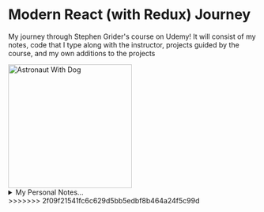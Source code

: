 # Modern React (with Redux) Journey

My journey through Stephen Grider's course on Udemy! It will consist of my notes, code that I type along with the instructor, projects guided by the course, and my own additions to the projects

<img src="https://res.cloudinary.com/dg3gyk0gu/image/upload/v1604437767/eggo/React_Planet.png" alt="Astronaut With Dog" height="250" />

<details>

  <summary>My Personal Notes...</summary>

##### `Originally Started: 11/21/21`

## Section 1 - Let's Dive In!

##### `Originally Started: 11/21/21`

Creating a React Project

- We use a tool called Create React App
- Can be installed easily via npm:

`npm create-react-app <app-name>`

- Since we want to utilize the features of newer JavaScript, yet the browser support for those features are poor, we make use of **Babel**
- **Babel** is a command line tool can convert any version of JavaScript to other versions (those that can be safely executed on any browser)
- create-react-app makes use of **Babel** -- and many other dependencies

### Exploring a Create-React-App Project

When we use create-react-app, the project it generates looks like the following:

Project Directory:

- src: Folder where we put all the source code we write
- public: Folder that stores static files, like images
- node_modules: Folder that contains all of our project dependencies
- package.json: Records our project dependencies and configures our project
- package-lock.json: Records the _exact_ version of packages that we install
- README.md: Instructiosn on how to use this project

### Starting and Stopping a React App

- We can start a create-react-app with: `npm start` in the project directory
  - This serves the page at `localhost:3000` typically
- We can stop a create-react-app by hitting `Ctrl + C` in the terminal where we started the app

### JavaScript Module Systems

3 easy steps to get some React content to render on our screen:

- Import the React and ReactDOM libraries
- Create a React Component
- Take the React Component and show it on the screen

Importing the Libraries

```js
import React from 'react';
import ReactDOM from 'react-dom';
```

This grabs code from the "react" folder inside the "node_modules" directory. The same with "react-dom".

This _import_ syntax is used here -- which is an ES2015 import statement. In NodeJS, we may be more used to the _require_ syntax -- which is a CommonJS import statement. They are different module systems which governs how to share code between different files.

### Displaying Content with Functional Components

What even is a React Component?

- It is a _function_ or _class_ that produces HTML to show the user (using JSX) _and_ handles feedback from the user (using Event Handlers)

Creating a Functional Component

```js
// Function with function keyword
const App = function () {
  return <div>Hi!</div>;
};

// ES2015 arrow function:
const App = () => {
  return <div>Hi!</div>;
};
```

Rendering the Component

```js
// Render the App component where the HTML element with ID "root" is in the public/index.html file
ReactDOM.render(<App />, document.querySelector('#root'));
```

## Section 2 - Building Content with JSX

##### `Originally Started: 11/21/21`

### What is JSX?

- Looks like HTML -- but it isn't!
- Very similar in form and functions to HTML with a couple differences
- Babel also is responsible for for processing our "JSX" that we write
- Our browsers do not understand natively what JSX is. Babel converts it to normal looking JavaScript code
- We can visit babeljs.io to write code and see the ES5 equivalent
- Basically, a JSX render statement gets converted fromt and to the following:

```js
// JSX we write:
const App = () => {
  return <div>Hi!</div>;
};

// ES5 conversion:
const App = () => {
  return React.createElement('div', null, 'Hi!');
};
```

- Any time we see JSX, we are writing it for _simplicity_ sake. If we had complicated components, with nested divs, the JavaScript equivalent would be tremendously unreadable and code-heavy!
- We are not required to use JSX in React, but it is highly recommended.

### Converting HTML to JSX,

JSX vs HTML

- Adding custom styling to an element uses different syntax
- Adding a class to an element uses different syntax
- JSX can reference JS variables

### Inline Styling with JSX

HTML: `<div style="background-color: red;"></div>`
JSX: `<div style={{ backgroundColor: "red" }}></div>

- The outer curly-brace indicates we want to reference a JavaScript variable in our JSX. The inner curly-brace indicates a JavaScript object, where the keys are the properties we want to style and the values are the value we want for that style
- We remove the double quotes around the style (but they'll be necessary for the value we specify, typically)
- For style properties, we remove any dashes and capitalize the next letter over (camelCase).

### Converting Styling to JSX Format, Class vs ClassName

- It's a bit of a community convention to use double quotes when we want to indicate a string. Any non-JSX property, by convention in the JavaScript community we make use of single quotes. But it's completely up to you if you rather use all double quotes, or even all single quotes! Example:

```js
<input id="name" type="text" />
<button style={{ backgroundColor: 'blue', color: 'white' }}>Submit</button>
```

(Stephen also claims it is a JSX _requirement_ to use double quotes -- but this does not seem to be true now)

### Class vs ClassName

Another difference between JSX and HTML is the use of `className` in place of HTML's `class`:

```js
// In HTML
<label class="label">

// In JSX
<label class="label">
```

Why do we have to do this? Well, `class` is a JavaScript keyword! So we just want to avoid potential collisions with the `class` keyword. We don't want to confuse JavaScript into thinking we want to definie a JS class. Nowadays, though, this is not an issue: JS and the tools around it are intelligent enough to deciper when we want a `class` declaration and using the `class` attribute inside some JSX.

### Referencing JavaScript Variables in JSX

- Can easily reference JavaScript variables and function calls inside JSX: We just wrap them in curly-braces:

```js
const btnText = 'Cilck me!';

const App = () => {
  return <button>{btnText}</button>;
};

- Strings, numbers, arrays, booleans are all supported in JSX.

```

### Values JSX Can't Show

- In JSX, we are not allowed to take a JavaScript object and reference it inside of JSX -- specifically where it is expecting text. You can reference a specific object property, though -- like myObject.name -- just not myObject directly. Can use objects as attributes though (necessary for styles attribute!)

- Results in error message similar to: "Objects are not valid as a React child"

### Finding Forbidden Property Names

- For labels, the `for` attribute is invalid: Use `htmlFor` instead. This avoids browsers or tools interpreting it as a traditional JavaScript for-loop. Not really necessary in modern development, but good to follow.

- There are a couple other differences betwen JS and JSX, but many of them will not crash your application, so they will be harder to detect. You should reference your dev console frequently to be alerted to most of these

## Section 3 - Communicating with Props

### Three Tenets of Components

1. Component **Nesting**

- A component can be shown _inside_ of another

2. Component **Reusability**

- We want to make components that can be easily reused through our application

3. Component Configuration: We should be able to configure a component when it is created

### Application Overview

In this section, we will create an app that displays a list of comments, with a username, avatar, comment time, and the text itself.

### Getting Some Free Styling

As the course is not teaching CSS, we try to spend less time on it by using the **Semantic UI** CSS framework. This library is simply a CSS file that will give us access to some styling. We can reference it here: `https://semantic-ui.com/`

Easiest way to install:

- Visit cdnjs.com and search semantic-ui
- Find latest link tag: `<link rel="stylesheet" href="https://cdnjs.cloudflare.com/ajax/libs/semantic-ui/2.4.1/semantic.min.css" integrity="sha512-8bHTC73gkZ7rZ7vpqUQThUDhqcNFyYi2xgDgPDHc+GXVGHXq+xPjynxIopALmOPqzo9JZj0k6OqqewdGO3EsrQ==" crossorigin="anonymous" referrerpolicy="no-referrer" />`
- Add this link tag into the head tag of public/index.html file
- Can tell it was installed correctly if the font of the page changes, or going to browser's dev tools -> Network -> CSS, refresh page, and see that semantic.min.css was loaded up properly

### Specifying Images in JSX

**Very useful websites**: `https://github.com/marak/Faker.js/`

- Open source library that can help us generate a lot of different types of fake data very quickly
- Install with: `npm install --save faker` and import with `import faker from 'faker';`
- Fairly large, so probably don't want to keep it inside an actual production project
- Example usage:

```js
<img src={faker.image.avatar()} />
```

This will create an image that is random each time.

### Extracting JSX to New Components

Steps for creating a reusable, configurable component:

1. Identify the JSX that appears to be duplicated.
2. What is the purpose of that block of JSX? Think of a descriptive name for what it does.
3. Create a new file to house this new component -- it should have the same name as the Component.
4. Create a new Component in the new file, paste the JSX into it.
5. Make the new component configurable by using React's "props" system.

### Component Nesting

Simple steps for using a Component within another:

1. Export the component in the file you declare it in, so it can be available to other files:

```js
const CommentDetail = () => {
  // return JSX, etc
};

export default CommentDetail;
```

2. In the file we wish to render that component, make sure to import it, using its relative path: `import CommentDetail from "./CommentDetail";`

- Note we don't need to put the JS/JSX extention.

3. Render the component:

```js
<App>
  <CommentDetail />
</App>
```

- Note we do not use curly-braces, even though we are referring to JavaScript variables inside of JSX. Components are the one exception to that rule: We treat the component like it is a JSX tag itself.

### React's Props System

In a typical _component hierarchy_, we have the App component up top. It will have **children** components that it renders, making it their **parent**. Those children can then have their own children, and we get a tree-like hierarchy of child/parent component relationships. To handle the communication of data between components, we use React's **prop system**

Props

- System for passing data from a _parent_ component to a _child_ component
- Goal is to customize or configure a child component (how the component looks or how the user interacts with it)

In our "comments" project, we could have the App component pass props that allow each CommentDetail component to have a different username, for example.

### Passing and Receiving Props

- A child cannot directly pass props up to a parent

Example of passing a prop:

```js
// Giving CommentDetails an "author" prop
<CommentDetail author='Matthew' />
```

- Value of prop isn't just limited to a hard-coded value, or string.
- That value of the prop is only provided to _that_ instance of CommentDetail -- not all others

Back in the CommentDetail component itself, we need to get access to this prop somehow. This is done as follows:

```js
const CommentDetail = (props) => {};
```

- By convention we name the argument of the component function "props"
- We can now access the "author" prop we gave the component:

```js
<div>{props.author}</div>
```

### Passing Multiple Props

We can pass as many properties as we'd like (although we should limit it within reason, for good component design)

```js
// In App
<CommentDetail author="Matthew" date="Today at 4:45PM" />

// In CommentDetail
<div>Author: {props.author} - Date: {props.date}</div>
```

### Showing Custom Children

Wrap content into another Component by using the `props.children` property inside the component you want another component rendered into. This renders whatever is between that custom component's tags. There are two steps required:

1. Put the component (to be the child) between the opening and closing tag of the parent component
2. In the parent component, access the child with the automatic prop React provides us with, `props.children`

```js
// In App.js
<ApprovalCard>
  <CommentDetail author='Matthew' />
</ApprovalCard>;

// In ApprovalCard
const ApprovalCard = (props) => {
  return (
    <div>
      <p>Do you approve this comment?</p>
      {props.children}
    </div>
  );
};
```

## Section 4 - Structuring Apps with Class-Based Components

##### `Originally Started: 11/22/21`

### Class-Based Components

The other type of Component is a **class-based** component. It is helpful to understand React's history, for the origin's of class and functioanal components.

How React _Used_ to Be

- _Functional_ Components:
  - Can produce JSX to show content to the user
- _Class_ Components:
  - Can produce JSX to show content to the user
  - Can use the Lifecycle Method system to run code at specific points in time
  - Can use the "state" system to update content on the screen

How React Is _Now_

- **Functional** Components:
  - Can produce JSX to show content to the user
  - Can use **Hooks** to run code at specific points in time
  - Can use **Hooks** to access state system and update content on the screen
- Class Components remain the same

In modern React, functional components are more or less the same as Class-based components with this **Hooks** system. So why should we bother learning both?

- Companies with _established projects_ are using Class-based components
- Companies with _newer projects_ may be using Class-based _or_ Function-based components
- Personally, I will be writing nearly all my compnents as functional ones, with the occasional class component to help me remember its syntax

As far as this course is concerned, it will also be easier to learn Class-based components, then Hooks, then Redux than it will be to simply learn Hooks then Redux. So we learn Class-based components first

### Application Overview

In this section, we will build a rather pointless, simple app. It will take the user's geolocation and current season and display a corresponding message and image. For example, in summer it will show a sun icon and render something like "Hit the beach!" and in winter it will render a snowflake and say "Burr, it's chilly!"

App Challenges

- Need to get the user's physical location
- Need to determine the current month
- Need to chagne text and styling based on location and month

### Scaffolding the App

How can we build this app? At _first_ glance we _might_ get away with just two components:

1. App: Has to determine location and month. Passes some props down to its child...
2. SeasonDisplay: Shows different text/icon based on props

### Getting a Users Physical Location

We can get a user's location with functions that are built into most modern browsers! We use the Gelocation API:

```js
window.navigator.gelocation.getCurrentPosition(
  (position) => console.log(position),
  (err) => console.log(err)
);
```

This is an async function, which takes time to process. So we need to use callbacks -- the first being a _success_ callback and the second being a _failure_. It returns a "Position" object, which then has a "coords" object with "latitude" and "logitude" (among others) as properties.

If we get an error message and our location cannot be found, we can force our location to a preset location in the dev tools. In the console menu, we go to "Sensors", and "Geolocation" and then select a preset location.

### Resetting Gelocation Preferences

- What if the user declines our app from knowing the user's location? We need to develop our app in a way where it works when the user denies (or the API simply fails).
- We also need to be able to reset the browser to ask us for our location again, since it never asks again once you accept / decline the first time.
  - To do so, we click the "i" by the URL in our browser (in Chrome), and then change Location from "Allow" to "Ask"

### Handling Async Operatiosn with Functional Components

Timeline of our app:

- JS file loaded by browser -> App component gets created -> Call to gelocation service -> App returns JSX, gets rendered to page as HTML -> ... -> We get result of gelocation

Since the gelocation call takes several seconds to return a result, but we want to render something that depends on that result, we "need" to use a Class-based component. (Note, in modern React we also just use Hooks in a functional component.) We need a way to wait for the geolocation to return a result, so we will need a Class-based component in conjunction with React's state system. In old React, with a functional component we have no way of telling the component to re-render itself after it gets the data we need from the gelocation API call. So we will be stuck rendering its initial state, which is no data in our gelocation object.

### Refactoring from Functional to Class Components

Rules of **Class** Components:

1. Must be a Javascript Class (introduced in ES2015).
2. This class must extend (subclass) React.Component.
3. Must define a "render" method that returns some amount of JSX.

```class App extends React.Component {
  render() {
    return <div>Latitude: </div>
  }
}
```

We "borrow" a lot of built-in functionlity and methods when we extend React.Component, including this render method.

Turning our functional component into a class-based one is not enough on its own to solve our gelocation issue. We also need to take advantage of the React state system.

## Section 5 - State in React Components

##### `Originally Started: 11/22/21`

### The Rules of State

Rules of State:

1. Only usable with class components (Technically can be used with Functional components using **Hooks** -- but that's more challenging!)
2. You will confuse props with state :(
3. "State" is a JS object that contains data strictly relevant to a component.
4. Updating "state" on a component causes the component (and children) to (almost) instantly re-render. **Important** to realize that an instance variable of a component that changes will not automatically cause the component to re-render, even if that variable is used in the render method.
5. State must be initialized when a component is 1st created.
6. State can **only** be updated using the function "setState" -- never directly!

### Initializing State Through Constructors

- It is a React requirement that we define **render()** in our Class components, which returns JSX
- We can also define the special **constructor()** function (not required by React, by belongs to JS itself)
  - Very first function to be called when an instance of a class is created
  - Good location to initialize our **state**. (Not the only way, but recommended)
  - Accepts a **props** argument.
  - Must call `super(props)` which calls the parent's class constructor (from React.Component)
- The reason we call the constructor function (and therefor the required super()) is so we can initialize our state object

```js
// In a component definition
constructor(props) {
  super(props);
  this.state = { latitude: null };
}
```

It's a good idea to default our state to appropriate values. In our case we expect a number for latitude, so we default it to null.

### Updating State Properties

We can freely reference the state object and the properties inside of it from any function inside of our component.

Since the **render()** method is called fairly frequently, we never want to put requests to APIs in it, or anything computationally-heavy. So we should (for now) put our gelocation API call inside our constructor.

```js
window.navigator.geolocation.getCurrentPosition(
  // NEVER do this.state.latitude = value;
  position => this.setState({ latitude: position.coords.latitude });
  err => console.log(err);
);
```

The **ONLY** time we do direct assignment to `this.state` is in the constructor when first initializing it!

### App Lifecycle Walkthrough

Our new app timeline:
Instance of App component is created - > App component's constructor functon gets called -> State object is created and assigned to the this.state property
-> We call gelocation service -> React calls component's render method -> App returns JSX, gets rendered to page as HTML -> ... -> We get result of gelocation!
-> We update our state objet with a call to this.setState -> React calls our render method a second time -> Render method returns some (updated) JSX
-> React takes that JSX and updates content on the screen

For a brief moment, we render our app without "Latitude" having a value. This makes for an awkward user experience.

### Handling Errors Gracefully

Any time we want to update our component, we are going to update our state. So if we get an error in our gelocation API call, we want to set some state to force a re-render with an error message to the user. So we should add an error state!

```js
// In error message callback of geolocation.getCurrentPosition
(err) => {
  this.setState({ errorMessage: err.message });
};
```

**Important** to note how we are not required to update every property inside our state object at once. We can just update the properties we need. We also never add or remove properties.

We now have the ability to render our errorMessage to the screen. But we don't want to render that message when there's not even an error! So how can we only sometimes show this message? Next section covers that!

### Conditionally Rendering Content

We have 3 scenarios for what we might need to render to the screen:

1. Have latitude, no error message -> Show latitude
2. No latitude, have error message -> Show error
3. No latitude, no error message -> Show "loading"

You CAN use if statements in a class-based Component's render function: Do a series of if-statements where each one will "return" the appropriate content. Perhaps other instructors simply meant you can't do if-statements INSIDE the return statements? Or maybe not in Functional Components? **TO-DO: Research that!**

We use conditional rendering to handle this:

```js
render() {
  if (this.state.errorMessage && !this.state.latitude) return <div>Error: {this.state.errorMessage}</div>;
  if (!this.state.errorMessage && this.state.latitude) return <div>Latitude: {this.state.latitude}</div>;
  return <div>Loading</div>;
}
```

## Section 6 - Understanding Lifecycle Methods

##### `Originally Started: 11/22/21`

### Introducing Lifecycle Methods

The second way to initialize state relies on a concept known as _lifecycle methods_

Component Lifecycle (Over Time)

- **constructor**
- **render** -> At this point c ontent is visible on screen
- **componentDidMount** -> Sit and wait for updates...
- **componentDidUpdate** -> Sit and wait until this component is no longer shown...
- **componentWillUnmount**

If we define these lifecycle methods, we can put our own code inside them to handle logic depending on the lifecycle of our component.

- We use _componentDidMount_ to handle logic that we want to occur only once, when the component first initializes
- We use _componentDidUpdate_ to handle logic that will repeat any time the component updates (renders)
- We use _componentWIllUnmount_ to perform any cleanup we wish to happen after we wish to no longer show the component

```js
// Will only be logged once
componentDidMount() {
  console.log("My component was rendered to the screen.");
}

// Logged any time state changes
componentDidUpdate() {
  console.log("My component was just updated - it re-rendered!");
}
```

### Why Lifecycle Methods

Why would we even use these different lifecycle methods?

- **constructor**
  - Good place to do one-time setup
- **render**
  - Avoid doing anything besides returning JSX
- **componentDidMount**
  - Good place to do data-loading
- **componentDidUpdate**
  - Good place to do more data-loading when state/props change
- **componentWillUnmount**
  - Good place to do cleanup (especially for non-React stuff)

Sounds like constructor and componentDidMount do the same thing...

- Although we _could_ do data-loading in the constructor (or an API request) we should do it in componentDidMount.
- Good to centralize data-loading in componentDidMount since it leads to more clear, organized code

3 other lifecycle methods (almost never used):

1. **shouldComponentUpdate**
2. **getDrivedStateFromProps**
3. **getSnapshotBeforeUpdate**

### Refactoring Data Loading to Lifecycle Methods

In this lesson we just refactored the async geolocation call from the constructor into the componentDidMount method.

### Alternate State Initialization

Now we can come back and address the second way you can / might see state initialized:

```js
state = { latitude: null, errorMessage: '' };
```

No need for the `this` keyword. We can also drop the constructor, if all we were doing in it is initializing state. Babel converts this to JS code that uses the constructor and calls super behind-the-scenes.

### Passing States as Props

We can pass our App's _latitude_ state and pass it as a prop to our _SeasonDisplay_ component:

```js
// In App's render()
<SeasonDisplay latitude={this.state.latitude}>
```

- This is an extremely common React pattern to use, and forms the basis of React's state/prop system.
- When latitude is updated in App, it re-renders itself. This also causes the SeasonDisplay (child) component to be re-rendered as well, since its prop is changing.

### Determining Season

We need a way to retrieve what season it is. We can create a helper function to do this, placing it outside the SeasonDisplay component since it is best to extract as much logic out of functional components as possible.

```js
const getSeason = (lat, month) => {
  if (month > 2 && month < 9) return lat > 0 ? 'summer' : 'winter';
  return lat > 0 ? 'winter' : 'summer';
};

// In SeasonDisplay's functional component
const season = getSeason(props.latitutde, new Date().getMonth());
return <div>The season is: {season}</div>;
```

### Ternary Expressions in JSX

Instead of using a series of if-else statements in our SeasonDisplay component (but _outside_ the return statement for the JSX being rendered), we can make use of ternary operators:

```js
return (
  <div>
    {season === 'winter' ? "Burr, it's chilly!" : "Let's hit the beach!"}
  </div>
);
```

This way to do conditional rendering is a bit divisive in the React community. Some say it is best to not put that much logic directly into the JSX, and instead extract it out to a helper variable. But it's purely a matter of personal preference.

### Showing Icons (with Material UI)

To show an icon with Material UI (for our snowflake or sun) we can do:

```js
const icon = season === "winter" ? "snowflake" : "sun";
<i className={`icon ${icon}} />
```

### Extracting Options to Config Objects

To reduce the use of our rather identical two ternary operators (for determining the text and icon to use), we can utilize a useful pattern that we should make part of our routine. We will create a configuration object, placing it outside the component itself.

```js
const seasonConfig = {
  summer: {
    text: "Let's hit the beach!",
    iconName: 'sun',
  },
  winter: {
    text: "Burr, it's cold!",
    iconName: 'snowflake',
  },
};

const season = getSeason(props.latitude, new Date().getMonth());
// Can replace our two ternary operators with:
const { text, iconName } = seasonConfig[season];
```

### Adding Some Styling

Nothing important: This isn't a CSS course!

### Showing a Loading Spinner

As we refresh the page, there's nothing really going on while we wait for our location to be detected for the first time. We are just greeted with a plain white page with a small, st atic "Loading" text until we pick "Allow Location".

Using the Material UI library, we make use of a "Spinner" to render in our conditional SeasonDisplay render method. We replace our simple "Loading" text with this Spinner. The logic of the spinner is exlusive to Material UI, so I won't bother noting it. The point is the use of conditional rendering to determine when the spinner should be rendering, and then render it.

But our spinner's text it just "Loading...". What if we want it different, depending on our use-case?

### Specifying Default Props

...Well, we can pass a prop to the spinner!

```js
return <Spinner message='Please accept location request' />;
```

But what if we forgot to put the message prop in? We won't get any message rendering at all! We should have _some_ default text to fall-back to. We can do this with **default props**:

```js
const Spinner = (props) => {
  return someJSX;
};

Spinner.defaultProps = {
  message: 'Loading...',
};
```

**TODO: Check if you can do the following, but I think you can**:

```js
const Spinner = (props) => {
  this.defaultProps = { message: 'Loading' };
};
```

### Avoiding Conditionals in Render

Our render method uses a series of if-statements to determine what to render. But this could be problematic in some scenarios. What if we wanted to surround the rendered output - regardless of which one it is - in a div with some special styling (like a red border). We'd have to write this logic once for each return statement. It may be better to create helper render functions, to keep our render's return statement clean:

```js
renderContent() {
  if (...) return someJSX;
  if (...) return someOtherJSX;
  return <Spinner message="Please accept location request" />;
}

render() {
  return (
    <div className="border red">
      {renderContent()}
    </div>
  )
}
```

So we try to avoid having multiple return statements inside a render method. Conditionally logic should, therefor, be put in a helper method.

### Breather and Review

Benefits of **Class** Components...

- Easier code organization
- Can use state (another React system) - Easier to handle user input
- Understands lifecycle events -> Easier to do things when the app first starts

It's harder to understand our functional component than it is our class component. We have all these helper functions up top (some which may be mistaken as our React component). We _could_ put the functional component at the top of the file, _but_ convention is to have the configs / helpers up top and the functional component at the bottom.

## Section 7 - Handling User Input with Forms and Events

##### `Originally Started: 11/22/21`

### App Overview

Stuff to Still Figure Out

- How do we get feedback from the user?
- How do we fetch data from some outside API or server?
- How do we show lists of records?

While figuring this stuff out, we will be building another app in the next two sections. It will feature the ability to search for a term, use an API request to retrieve images that match that term, and then render that list of results as a simple column of images. In the next iteration of the app, we will tile the images across the screen, rather than just a vertical list with one image per row. The second iteration will be CSS-heavy, but also cover React-specific topics.

### Component Design

App Challenges

- Need to get a serach term from the user
- Need to use that search term to make a request to an outside API and fetch data
- Need to take the fetched images and show them on the screen in a list

Components We'll Use (to Start)

App

- Has instance of SearBar and ImageList

SearchBar

- Shows a text input
- Handles typing event

ImageList

- Take a list of images and render them

### Adding Some Project Structure

We'll create a _components_ folder, where we store all our component files. We we all put App into its own file and put that in the folder too. It is common convetion to have App as its own file, rather than combining it with index.js like we have been.

### Showing Forms to the User

We need state to handle user input, so we will make _SearchBar_ a Class-based component. It will return a form with a text input. We then style it with Semantic UI.

### Creating Event Handlers

```js
onInputChange(event) {
  console.log(event.target.value);
}

render() {
  return (
    <input type="text" onChange={this.onInputChange}>
  )
}
```

- Built in prop names for event handlers: "onClick" = User clicks on something. "onChange" = user changes text in an input. "onSubmit" = user submits a form.
  - We use these names as prop names. Some types of HTML elements do not support certain handlers (a div cannot be submitted or changed, for instance)
- When passing a callback to an event handler, **do not** put the parentheses! This is a pointer to a function (which will be called on its own when appropriate). Including the parentheses would call the function immediately.
- Our onInputChange is called with one argument being passed to it automatically, which we call the **event object**
  - It is a normal JS object which contains a bunch of information about the event that occured
  - We care mostly for the `event.target.value` property, when dealing with inputs
- Convention for event handlers is to name them starting with "on", followed by the element we are assigning this callback to, and the event we are watching for. Example: `onInputChange`, `onButtonClick`
  - Another convention is to use `handle` instead of `on`, i.e `handleInputChange`. As in this function is reponsible for _handling_ such an event. (I think I prefer this!)

### Alternate Event Handler Syntax

An alternate syntax is frequently used in documentations and other projects, so it's important to know.

```js
<input type="text" onChange={event => console.log(event.target.value)}>
```

This way we avoid defining a seperate method on the class. This arrow function way of working with event handlers is especially concise if our logic only contains one line of code.

### Uncontrolled vs Controlled Elements

We prefer to create **Controlled** elements over **Uncontrolled**. When handling inputs in an Uncontrolled manner, React only has an idea of an input's value for a brief moment (it is the HTML DOM that's keeping track of it, rather than React).

_Uncontrolled_ way to do events: `<input onChange={<methodWeDefine>}>`.
The _Controlled_ way: `<input value={this.state.someProp} onChange={(event) => this.setState({ someProp: event.target.value })}`

In our project, the flow when using a _Controlled_ input is:

- User types in input -> Callback gets invoked (onChange) -> We call setState with the new value -> Component rerenders -> **Input is told what its value is (coming from state)**

Using an _Uncontrolled_ input, if we asked the question "What is the value of the input _right_ now?", the only way to answer that would be to reach into the DOM and pull out that value. The only time our React code knew what that value was is when the callback method was running, and we accessed `event.target.value`. At any other time, the 'source of truth' was found only inside our HTML document, and not React. With React, we do _not_ want to store information inside our HTML elements. We want to centralize all our information in our React component. So even though our input knows its value already, we tell React to set the value prop in order to ensure things are controlled.

### Handling Form Submittal

The default behavior when submitting a form is to send the form data to some backend server. But here, we do not want that to happen. So we make sure to call event.preventDefault when handling onSubmit events on Forms. We use React's built-in `onSubmit` prop to link it to an event handler:

```js
handleFormSubmit(event) {
  event.preventDefault();

  console.log(this.state.term); // This will throw an error -- we find out why next lecture
}

<form onSubmit={handleFormSubmit}>
  <input />
</form>
```

### Understanding `this` in JavaScript

Why were we getting an error when calling `this.state.term` in our event handling function?

- The error: "Cannot read property "state" of undefined.
- It is the most common React error message!
- To understand the error, we have to understand the `this` keyword in JavaScript

What is `this` used for in a class?

- Inside of any code in our class, we can reference keyword `this`. It is a reference back to the class itself. So then we can get direct access to our properties (state, render, handleFormSubmit, etc).

How is the value of `this` determined in a function?

- **IMPORTANT**: Whenever we want to figure out what the value of `this` is inside a method on a class, we do not look at the method itself, but rather on where we call the method.
- We find the function name, look to the left (at the ".") and then the variable on the left-hand side. _That_ is what `this` is equal to.
- Basically what is happening is when our event callback gets invoked, there is no object it is being called on. It is not being called as `myComponent.handleFormSubmit()` for instance, but rather just `handleFormSubmit`. So there is no `this`!
- It's like it's being set up as follows:

```js
const onSubmit = handleFormSubmit;
onSubmit(); // There is nothing it's being called from - no <variableName>.onSubmit()
```

### Solving Context Issues

There are _many_ different ways to solve the `this` issue.

1. **Binding** the function, in the constructor:

```js
constructor() {
  this.handleFormSubmit = this.handleFormSubmit.bind(this);
}
```

Calling `.bind` produces a new version of that function. This new function is "fixed" with the correct value for `this`. We then overwrite the "broken" function with that version. This is a rather legacy solution, but still fairly common.

2. Turn the function definition into an ES2015 **arrow function**!

```js
const handleFormSubmit = (event) => {};
```

- Arrow functions automatically bind the value of `this`

3. Arrow function _directly_ into the prop that is making a callback to that function:

```js
handleFormSubmit(event) {
  console.log(event.target.value);
}
<form onSubmit={(event) => this.handleFormSubmit(event)}>
```

### Communicating Child to Parent

We want our SearchBar to do only a specific task. Does it need to be handling the API request? We should make that the job of the parent, App. But how do we get the search term from our child, SearchBar, to our parent? Props can only go _down_ the hierarchy. But the App is _up_.

The solution is to pass a prop down from the App to the SearchBar. This prop will be a callback method (onSearchSubmit). The app will pass this as a callback method to the SearchBar, and the SearchBar will hold onto it and call upon it (with the search term) when the form is submitted.

This is basically what is happening with the built-in `onChange`, `onSubmit` etc event handlers. But now we need to do the full process ourselves.

### Invoking Callbacks in Children

```js
// App.js
handleleOnSubmit(term) { console.log(term) }

render() {
  return (
    // This prop can be called ANYTHING we want!
    <SearchBar onSearchSubmit={handleOnSubmit}/>
  )
}

// SearchBar.js
const handleOnSubmit(event) => {
  this.props.onSearchSubmit(this.state.term);
}

render() {
  return <form onSubmit={this.handleOnSubmit}>
  // etc
}
```

## Section 8 - Making API Requests with React

##### `Originally Started: 11/22/21`

In this section, we are still working on the app from the previous section.

### Fetching Data

We will make use of the Unsplash API.

### Axios vs Fetch

How are we going to make a request from inside our React app?

- It is not React's job itself to make a request to our Unsplash API library. React is only about showing content to the user and handling user interaction
- To make network / AJAX request, it is the AJAX client's responsibility
  - It makes a request like "Send me data about pictures for 'cars'" to the Unsplash API, which then returns a result such as "Here are some car pictures!"

Two of the most commonly used options for making AJAX requests

- **axios**: Stand-alone 3rd party library, easily installed using npm
- **fetch**: Singular function built into modern browsers. No installation required.

Since axios handles requests in a simpler, more predictable fashion, we will prefer it. We install with `npm install --save axios`

**Convention:** Put third-party import statements above those of our own files.

### Viewing Request Results

This section covers how to work with the Unsplash API and axios.

```js
onSearchSubmit(term) {
  // Async request
  axios.get('https://api.unsplash/com/search/photos', {
    params: { query: term },
    headers: {
      Authorization: 'Client-ID <OurAPIAccessKey>',
    },
  });
}
```

The result is some JSON that contains the result of our request for the search term.

### Handling Requests with Async Await

Timeline for Picture Search App

Component renders itself one time with no list of images -> onSearchSubmit method called -> Request made to Unsplash -> ...wait... -> Request complete
-> Set image data on state of App component -> App component rerenders and shows images

We will have an ImageList component render the images, rather than giving App the responsibility of that.

To make our AJAX call, we have two methods when working with axios.get, which returns a Promise.

1. Promise-Based (Chaining "then" Solution)

```js
axios
  .get('https://api.unsplash/com/search/photos', {
    params: { query: term },
    headers: {
      Authorization: 'Client-ID <OurAPIAccessKey>',
    },
  })
  .then((reponse) => console.log(reponse.data.results));
```

2. Async Await Solution

```js
async handleSearchSubmit(term) {
  const reponse = await axios.get(...etc...);
  console.log(response.data.results);
}
```

### Setting State After Async Requests

- When having an object or array as a piece of state, it's best to initialize the state to an empty object or empty array. This avoids potential errors, where we are trying to call properties on an object or methods on an array (like array.map).

After our AJAX call returns a response, we want to set state that updates an array of images.

```js
// In handleSearchSubmit, after call to axios.get
this.setState({ images: response.data.results });
```

But this gives an error due to `this`! We need to bind things properly...

### Binding Callbacks

To fix this, we use an arrow function, like before:

```js
handleSearchSubmit = async (term) => {};
```

### Creating Custom Clients

This section is mostly code clean-up. We create a new folder called "api", along with an "unsplash.js" file. We put our code related to making our Unsplash AJAX call here.
We can use the fact that axios lets us to set up a pre-configured instance that has default properties for headers / params / where it's making a request to.

```js
// In api/axios.js
// Creates instance of a customized axios client
export default axios.create({
  baseURL: "https://api.unsplash.com",
  headers: {
    Authorization: "Client-ID <OurUnsplashID>
  }
});

// In App.js
import unsplash from "../api/unsplash";

handleFormSubmit = async term => {
  conse response = await unsplash.get("/search/photos", { params: { query: term }});
  this.setState({images: response.data.results});
}
```

## Section 9 - Building Lists of Records

##### `Originally Started: 11/22/21`

### Rendering Lists

For the app, we create an ImageList component that will be tasked with rendering a list of images passed to it. We define an _images_ prop on the ImageList and pass the _images_ state in our App's state object to it.

### Review of Map Statements

Understanding the `map` array method is key to building lists of components with React.

```js
const numbers = [2, 4, 6, 8];
const newNumbers = [];
for (let i = 0; i < numbers.length; i++) {
  newNumbers.push(numbers[i] * 10);
}

// Same thing, with a map statement
const newNumbers = numbers.map((number) => {
  return number * 10;
});
```

- Creates a _new_ array.
- Iterates over each element in the array (received as an argument - good convention to name it the singular form of what we are iterating over)
- Returns a new value for that element based on some calculation (in our case multiplying the original value by 10).
- Can remove the "return" keyword if it is a single line, as well as curly-braces and semi-colon, and the parentheses around the argument!
- Does not mutate the array map is being called on

### Rendering Lists of Components

We can render each element in our _images_ prop in ImageList (a state passed down from App) as follows:

```js
const ImageList = (props) => {
  const images = props.images.map((image) => {
    return <img src={image.urls.regular} />;
  });

  return <div>{images}</div>;
};
```

But we get a Warning about each child in an array or iterator not having a unique "key" prop...

### The Purpose of Keys in Lists

...We need to ensure each item in a rendered list gets a special "key" property.

- React wants to be efficient, so when it sees a list it will go through each item and think...
  - "Oh that element is already in the DOM; I don't need to render that again."
  - "Oh, this item is new; I'll have to update and render it.
- A **key** prop helps this process!

  - "Oh, the element with this key is right here, and its contents remain unchanged. I won't update it!"
  - "Hey, I see no element with this key; I guess I'll put it into the DOM now."
  - A key is purely for performance consideration
  - Should be unique

  ### Implementing Keys in Lists

  We give a key to the _root_ element in our list that's being returned from our map statement.

  ```js
  return <img key={image.id} src={image.urls.regular} />;
  ```

  If we had an outer dive, we'd put the key there:

  ```js
  return (
    <div key={image.id}>
      <img src={image.urls.regular} />
    </div>
  );
  ```

## Section 10 - Using Ref's for DOM Access

##### `Originally Started: 11/22/21`

### Grid CSS

We now focus on styling the app, to create "Version 2" of it! Styling in React can be done by creating a CSS file and importing it into the component we wish to utilize it (although technically the CSS file's classes become accessible for all components).

```js
// ImageList.css
.image-list {
  display: grid;
}

// ImageList.js component
import "./ImageList.css"

// In render return:
<div className="image-list"></div>
```

A lot of this section is rather CSS-heavy, focusing on the Grid system. I won't be taking many notes on this stuff.

### Creating an ImageCard Component

```js
// Create ImageCard. Self-explanatory so won't put code here

// Rather than return an img in ImageList, we now return our Component:
return <ImageCard key={image.id} image={image} />;
```

**IMPORTANT ASIDE**: Seems we don't need to define a constructor to get access to the props object. Was this mention earlier? Seems we only define a constructor if we want to initialize state.

### Accessing the DOMN with Refs

For Version 2 of our app, we want _dynamically_ give it enough space (margin) to be rendered nicely.

- Let the ImageCard render itself and its image
- Reach into the DOM and figure out the height of the image
- Set the image height on state to get the component to re-render
- When re-rendering, assign a `grid-row-end` to make sure the image takes up the appropriate space

With traditional JavaScript, we'd simply do a `document.querySelector("img").clientHeight` to figure out the image height. But how do we access DOM elements directly using React? We use **Refs**

React Ref System

- Gives access to a single DOM element
- We create **refs** in the constructor, assign them to instance variables, then pass to a particular JSX element as props

### Accessing Image Height

1. Create an instance variable that's equal to `React.createRef()`
2. In the JSX element we want to have a reference to, we set its `ref` prop to this instance variable.

```js
constructor(props) {
  super(props);

this.imageRef = React.createRef();
}

// In render()
return (
  <img ref={this.imageRef} src={urls.regular} />
)
```

Now any place inside this component we can reference _this.imageRef_ and get access to the DOM node.
**Remember** the _img_ tag above is NOT a DOM element (it eventually will be turned into one). It is a JSX element. So we need this ref.

The ref itself is a JavaScript object that has a `current` property. This property references a DOM node.

Going back to our image height in vanilla JavaScript example, we could now do: `this.imageRef.current.clientHeight`
We do this, but when we console.log the value in componentDidMount, we get 0??? Why is this happening?

- In our browser, our dev console is extremely fancy. The console does not yet know what data is inside our image. The console only knows what the height is once we expect that object and expand its properties. At that moment, Chrome looks at that DOM node, pulls its info out, and prints it to the console. So when we expand to see certain properties, we are seeing that information generated at that _moment_.
- When our component first renders, we print out the height of the image. But at this point, the image has not actually loaded yet. It has not finished downloading its image. So the img tag has a height of 0 pixels.

### Callbacks on Image Load

To fix the above problem, we need to access our ref and add an event listener to it.

```js
componentDidMount() {
  this.imageRef.current.addEventListener("load", () => this.setSpans);
}

setSpans = () => {
  console.log(this.imageRef.current.clientHeight);
}
```

- This is a basic, plain HTML / JS event listener. Not React.

### Dynamic Spans

```js
setSpans = () => {
  const height = this.imgeRef.current.clientHeight;
  const spans = Math.ceil(height / 10);
  this.setState({ spans });
};

// In render()
<div style={{ gridRowEnd: `span ${this.state.spans}` }}> </div>;
```

A lot of the work throughout the past few lectures were just so we can create dynamic values for each item's `grid-row-end` property. This allows very nice, tight tiling of images of different sizes in our ImageList. It's a nice effect to learn, so worth investigating and incorporating in future projects. But I did not take too many notes on the Grid / CSS-specific dealings.

### App Review

Nothing new to note, but this is a very good video lecture to refer back to for a quick refresher on the prior 3 sections!

## Section 11 - Let's Test Your React Mastery!

##### `Originally Started: 11/22/21`

**TODO** Come back later and take detailed notes.

This is an optional section, as we are going to build an app that isn't too different from the last one. We will be building an app where we can search for videos, which will then be retrieved from the YouTube API and rendered onto the screen. There are some additions here and there, but it's mostly a project to help solidify the basics learned thus far.

I will be skipping taking notes on it (for now), but may come back to do so in the future. I have already completed the project taught during this section.

## Section 12 - Udnerstanding Hooks in React

##### `Originally Started: 11/22/21`

### React Hooks

We have learned a lot about Class-based components. In this section we will now dive deeper into Functional components and make use of their Hooks.

Hooks System

Hooks are a way to write reusable code, instead of more classic techniques like inheritance.

- **useState**: Function that lets you use **state** in a functional component
- **useEffect**: Function that lets you use _something like_ **lifecycle methods** in a functional component
- **useRef**: Function that lets you create a _ref_ in a function component

Primitive Hooks (10 functions included with React)

- useState, useEffect, useContext
- useReducer, useCallback, useMemo,
- useRef, useImperativeHandle, useLayoutEffect,
- useDebugValue

We will learn a lot of these Hooks over time, and eventually make use of them to write our own _custom_ hooks!

### App Overview

As we learn about React Hooks, we will be building a project along the way. It is a Widget application that will include multiple components:

- An Accordion component
- A Wikipedia API search component
- A Dropdown item selection component
- A Google Translate API component

We will then wrap the application up by building our own navigation using JavaScript and React - without a third-party library like React Router. This will be used to navigate between the different widget components that were built.

### App Architecture

How are we going to architect our Widgets project?

1. App component: Governs and coordinates information across the entire application

- This will pass an **items** state down as a prop to an Accordion component

2. Accordion: In charge of showing an accordion (questions and answers that can be collapsed)

- Uses the items prop to decide which set of questions and answers to display

- Items prop: Array of objects

  - Object has a title and content property.

- The only state we need to keep track of is which question is currently expanded.
  - We should keep this state in the Accordion component, as no other part of our App component cares about this information

### Communicating the Items Props

```js
// App.js
const items = [ { title: , content: }, { title: , content: }, { title: , content: } ]

// Pass down as props
<Accordion items={items} />
```

### Building and Styling the Accordion

In this lecture we just map over the items and render them in a list. Nothing new! We also hook up the Semantic UI library so we can style the app along the way.

We come across an interesting issue where some styling is messed up, because Semantic UI is not expecting us to wrap everything in an outer div -- but React requires us to do so when returning JSX. To fix this, we can convert the div to a **React.Fragment**:

```js
return <React.Fragment key={item.title}>// Etc...</React.Fragment>;
```

Now it is rendered without an extra element.

### Helper Functions in Function Components

Stephen makes a big deal about the less-organized, messier code caused by using Functional components. But the code for using a helper function here is exactly the same as in a Class-based component, so I'm confused. We simply define our function inside the Component, _exactly_ like we did in a Class-based component. If we are using the arrow syntax way, it is literally exactly the same -- just no need for the `this` keyword (though this was dropped for Class-based ones in later JavaScript).

### Introducing useState

Let's take a look at the steps to use the **useState** hook -- which is a Functional-component's replacement for the state object.

- We import `{ useState } from "react";`
- We initialize the state: `const [activeIndex, setActiveIndex] = useState(null);`
- We update the value of our piece of state: `setActiveIndex(index);`
- We reference our value: `<h1>{activeIndex}</h1>

### Understanding useState

- We use **array destructuring** when initializing our state.
  - It's a quick way to let us set up an array while simultaneously letting us set a variable that points to the 1st and 2nd element of the array, respectively. When we call _useState_ we get back an array with two elements. The first element is the piece of state we are keeping track of. The second element is a function that we call to update that piece of state. This function is commonly referred to as the state's **setter** method.
- In the _useState_ call, the argument we pass is the initial value for the piece of state we are creating.
- It is convention to prefix the function to change the piece of state with "set"

Perhaps the most confusing thing with a Function component is the inability to change multiple pieces of state at once. With a Class, we simply called setState with multiple object properties and their updated values. For Function components, we have to call useState for each piece of state, and then call all their respective set methods one at a time.

### Setter Functions

When we call a setter function, the component will re-render. At this point, the default value we initialized our state with will no longer be used; it will be updated to the value we passed to the setter.

### Expanding the Accordion

In this lecture, we simply use conditional checks to see which accordion item is the currently selected one and give it a Semantic UI classname that allows it to be exanded / collapsed.

### Creating Additional Widgets

With the Accordion done, we can focus on other random widgets for our Widget app that will help us learn various Hooks.

- A search widget - useState and useEffect
- A dropdown widget - useState, useEffect, useRef
- Language translater widget - useState, useEffect, useRef

We will then eventually wire them together using some simple navigation.

### The Search Widget Architecture

We will use the Wikipedia API for our searches. We make a simple _get_ request to some endpoint -- no auth or access keys needed!
We will build a single Search component, rather than breaking it into smaller parts. It will have _term_ and _results_ as state.

### Scaffolding the Search Widget

More basic stuff. We create the skeleton of a Search component, export / import it, and render the Search element in our App's render method.

### Text Inputs with Hooks

Nothing new, we create a controlled input for our search:

```js
// In Search.js
const [term, setTerm] = useState("");

// In render
<input value={term} onChange={event => setTerm(event.target.value)}>
```

### When do We Search?

Where are we going to write the code to make a request to the Wikipedia API? Two potential options:

- Option #1:
  User types input -> onChange event handler called -> We take value from input and make request to API -> ...wait..
  -> Get response -> Udpate _results_ piece of state -> Component re-renders, we show list of results

- Option #2:
  User types input -> onChange event handler called -> Update _term_ piece of state -> Component re-renders -> **We add code to detect that _term_ has changed!**
  -> Make request to API -> ...wait... -> Get response -> Update _results_ piece of state -> Component re-renders, we show list of results

Pros and Cons of Options

- Option #1:

  - Search instantly when onChange event triggers
  - Tightly couples onChagne event with search

- Option #2:
  - Search when _term_ piece of state changes
  - Can easily trigger a search when other parameters change! (Like if we wanted to add the ability to search by category)
  - Easier to extract code out into a more reusable function!

We will go with Option #2, and the **useEffect** hook will allow us to do so!

### The useEffect Hook

- Allows function components to use _something like_ lifecycle methods
- We configure the hook to run some code automatically in one of three scenarios:
  - 1 When the component is rendered for the _first time only_
  - 2 When the component is rendered _for the first time and whenever it re-renders_
  - 3 When the component is rendered _for the first time and (whenever it re-renders and some piece of data has changed)_

```js
import { useEffect } from 'react';

useEffect(() => {
  console.log('I was executed!');
});
```

- The second argument of _useEffect_ controls when the code gets executed.
  - Empty array: Run at initial render
  - Array with one or more elements inside of it: Run at initial render. Run after every render _if_ _any_ data in array has changed since last render
  - No argument: Run at initial render. Run after every re-render.
    - We will rarely use _useEffect_ this way, typically

### Async Code in useEffect

We want to use _useEffect_ to make our Wikipedia API call, both on initial render and every time our _term_ changes. But there's one issue: React does not allow us to mark the function we pass into _useEffect_ as async -- which is the type of function ours needs to be! There are 3 ways to resolve this:

1. Recommended approach. We create a helper function and then call it after:

```js
useEffect(() => {
  const search = async () => {
    await axios.get('whatever');
  };

  search();
}, [term]);
```

2. Define a function and immediately invoke it:

```js
useEffect(() => {
  (async () => {
    await axios.get('whatever');
  })();
}, [term]);
```

3. Just revert back to using normal Promises:

```js
useEffect(() => {
  await axios.get('whatever').then((response) => {
    console.log(response.data);
  });
}, [term]);
```

### Executing the Request from useEffect

Let's make our actual Wikipedia API request! Remember, when we pass axios.get a `params` object, whatever key/value pairs we add to it, axios will append to the query string and append to the URL automatically.

```js
useEffect(() => {
  const search = async () => {
    await axios.get('https://en.wikipedia.org/w/api.php', {
      params: {
        action: 'query',
        list: 'search',
        origin: '*',
        format: 'json',
        srsearch: term,
      },
    });
  };

  search();
}, [term]);
```

### Default Search Terms

```js
// Add state for results
const [search, setSearch] = useState("Programming");
const [results, setResults] = useState([]);

// In our useEffect API call:
const search = ...call to axios...
setResults(search.data.query.search); // Arra of search results from wiki
```

We give _search_ state a default value that isn't empty, since Wikipedia doesn't like that.

### List Building!

Just more of the fundamentals - rendering a list of elements. For our Wikipedia results, we render `result.title` and `result.snippet`, as those are the pieces of information returned through our axios call that we are interested in.

_Oh no!_ We are rendering results that have HTML code in them. This looks ugly, so we need to find a way to remove it.

### XSS Attacks in React

We can get rid of the HTML span elements wrapping our results in two ways.

- Find every instance of the span and remove the opening and closing tags.
- Taking the HTML Wikipedia gives us and rendering it out as actual HTML.

We'll try option 2. But we have a string that we want to _turn into_ JSX. How do we do this?

- Purposly "hidden" feature in React we can use.
- `dangerouslySetInnerHTML` prop on an HTML element. We set it equal to an object with a key of `__html: result.snippet`

```js
<div>{result.title}</div>
<span dangerouslySetInnerHTML={{ __html: result.snippet }}></span>
```

This renders the Wikipedia result correctly. But it's not recommended!

SSX is a cross-site scripting attack. This could allow some mailicious code to execute inside of our app. Our axios call could return some embedded HTML, which has some JavaScript code that executes. Do we trust Wikipedia enough to fix our article rendering bug this way?

### Linking to a Wikipedia Page

We ad an anchor element to each article result that's being rendered. We give it a href that will link to that Wikipedia result.

```js
<a href={`https://en.wikipedia.org?curid=${result.pageid}`}>Visit Article</a>
```

### Only Search with a Term

We are getting an error when we are searching with an empty string. We fixed this when the Component first runs (by giving it initial search term state), but if the user manually deletes his search result completely, we get the error again. We fix this by just checking `if (term) search()`

### Throttling API Requests

We are making an API request each time we type a letter into the search bar. We should set a delay on that.
We'll allow the user to type as much as they please, and wait for a period of 500ms where no new input has occured. At this point we make our API call.

The logic we want may look like:

Input Change -> Set a timer to Search in 500ms
Input Change -> Cancel previous timer. Set a timer to Search in 500ms
Input Change -> Cancel previous timer. Set a timer to Search in 500ms
...500ms has passed...
No additional changes! -> Last timer created executes!

The act of delaying in this manner is called **Debouncing**

### Reminder on setTimeout

To achieve our desired throttling, we will use the `setTimeout` function that plain JavaScript provides.

```js
// In our axios.get call
const timeoutId = setTimeout(() => {
  if (term) search();
}, 500);
```

To cancel our timer, we need to call `clearTimeout()` and pass it a reference to the `setTimeout` call we made. But how can we somehow get this timer ID and cancel it the next time the user types something in?

### useEffect's Cleanup Function

We _could_ use a piece of state to cancel this timeout timer, but we can also use the power of **useEffect**! In it, we are allowed to return one possible value from the function we pass it: another function. It is here we can do any cleanup.

```js
useEffect(() => {
  return () => {};
}, [term]);
```

When we return this function, React will keep a reference to it. And it will call it at some future point in time.

- When our comp first renders, the overall arrow function is invokved, and we return our cleanup arrow function.
- Then, any time we run the arrow function again, React calls the cleanup it got from the last time useEffect ran, then it calls the overall arrow function again.

Initial Component Render -> Func provided to useEffect called. Return a cleanup function (and hold onto it)
Re-render -> Invoke the cleanup function! Then Func provided to useEffect called again. Return a cleanup function (and hold onto it).

### Implementing a Delayed Request

```js
useEffect(() => {
  const timeoutId = setTimeout(() => {
    if (term) search();
  }, 500);
  return () => {
    clearTimeout(timeoutId);
  };
}, [term]);
```

Note that `clearTimeout` is called with the timeroutId of the _previous_ timer. This is why this cleanup approach for our setTimeout works.

The downside with our approach is that ther is now no initial search until 500ms after the app loads...

### Searching on Initial Render

We fix this by detecting whether or not this is the first time the component is being rendered.

```js
if (term && !results.length) search();
else {
  // setTimeout logic, same as it was in last code snippet
}
```

### Edge Case When Clearing Out Input Form

In the upcoming lecture, we will be adding a second useEffect to handle debouncing. In order to resolve the case where a user will clear out the input-form, we need to add a conditional (similar to the issue described in this earlier lecture). Look for solution a few lectures down.

### Optional Video - Fixing a Warning

Although our Search component is working, we have a warning in our console: `react Hook useEffect has a missing dependency: "results.length"`

**TODO**: I'm skipping this video for now.

Whenever we make reference to a piece of state or props inside _useEffect_, React (ESLint, really) wants us to list those references as dependencies.
So can we just add in results.length and fix this? Well, the warning went away. But now we have a bug: When we first load the app, we get _two_ requests when we only want one.

Why does adding result.length lead to this second request? Well, after our initial API request, _results_ gets updated, which causes a re-render. At this point the length of results has also changed, and since it is listed as a dependency we re-run the _useEffect_ function.

To actually fix this, we have to change our component by quite a bit.

- Intial Component Render -> term === "programming", debouncedTerm === "programming"
  - useEffect for debouncedTerm runs
  - Initial data fetch complete
- User Types Something -> Immediately update _term_ -> term === "programming bo"
  - Set a timer to update debouncedTerm
- User Tpes Something -> Cancel previous timer
  - Immediately update _term_ -> term === "programming books"
  - Set a timer to update debouncedTerm
- User Stops Typing 500ms -> debouncedTerm updated -> debouncedTerm === "programming boks"
- State update causes re-render -> useEffect watching "debouncedTerm" runs
  - Data fetched!

Final solution:

```js
const Search = () => {
  const [term, setTerm] = useState('programming');
  const [debouncedTerm, setDebouncedTerm] = useState('programming');
  const [results, setResults] = useState([]);

  // Runs when term changes (each onChange of search input)
  // Queue up a state change to debouncedTerm, but cancel if not enough time passes, queue up new timer
  useEffect(() => {
    const timerId = setTimeout(() => {
      // We're going to set debounced ONLY if enough time passes
      setDebouncedTerm(term);
    }, 1000);

    return () => clearTimeout(timerId);
  }, [term]);

  // Runs when debouncedTerm changes
  useEffect(() => {
    const search = async () => {
      const { data } = await axios.get('https://en.wikipedia.org/w/api.php', {
        params: {
          action: 'query',
          list: 'search',
          origin: '*',
          format: 'json',
          srsearch: debouncedTerm,
        },
      });
      setResults(data.query.search);
    };
    if (debouncedTerm) {
      search();
    }
  }, [debouncedTerm]);
};
```

Note that if we type, say, "Flower" as the search term, and change it a little but quickly change it back to "Flower" (all before the debounce period is over), and then wait for the debounce to occur, there is no re-render. This is because React is seeing that the debouncedTerm state is the same value as previously, so it does not need to update it (remember the condition for the second useEffect argument -- whenever a re-render occurs **AND** the depency has **changed**)

### Dropdown Architecture

We will create a very simple, re-usable Dropdown widget. It will have a dropdown of color choices, where selecting one simply changes some text accordingly. Here's what it might look like:

- App: Will have a list of options. Provided as prop to the Dropdown component.
  - State: _selection_ which will record what the currently selected option is. Also provided as a prop to the Dropdown.
  - Options: Array of objects: { label: "A Shade of Blue", value: "blue" }
- Dropdown

### Scaffolding the Dropdown

We declare an array of _options_. We can put this anywhere -- inside or outside -- our app component since its value will never change.
We pass this array down to the Dropdown as an _options_ prop.

### A lot of JSX

In the Dropdown, we simply map over the _options_ prop and, using Material UI, give it a series of divs with appropriate className properties. For now we hard-code some rendered texts, but later we will refactor it to be more re-usable. Lots of styling with CSS; nothing new in terms of React.

### Selection State

Here we just set up a _selected_ state in App.js, and pass it (along with a callback to set it when it is changed, and a list of dropdown options) to the Dropdown component. Nothing new or complex. Give each mapped options item in Dropdown an _onClick_ event handler that calls the callback prop passed to Dropdown, which sets it as the newly-selected option.

### Filtering the Option List

Here we learn that _null_ in React (when used when returning JSX is expected) means do not render _anything_. We use this fact to skip rendering a mapped list item whos _value_ property is equal to the currently selected option's value -- as it would be odd to see the current selection as an option in the dropdown.

### Hiding and Showing the Option List

In order to toggle certain classes required for Semantic UI to show / hide the Dropdown appropriately, we add a new piece of state to Dropdown: _open_. We give the Dropdown an _onClick_ handler that toggles the value of _open_, which in turn is used as a conditional check to add some classes to various divs of the Dropdown. Mostly Semantic UI related, so I won't be too detailed on the notes.

### Err...Why is this Hard!

To close our Dropdown, we can't click _outside_ the Dropdown to close it (as is pretty standard user experience). How do we accomplish this, and why is it so challenging? We will spend the next few lectures covering why.

- Dropdown component can only set up event handlers _easily_ (using JSX props) on elements it creates. The Dropdown cannot set up an event handler on the _body_, for example, or any other Component or div that might exist inside of our app. We want to listen to click events being issued outside of the Dropdown.

### Reminder on Event Bubbling

Whenever a user clicks on an item, the event does not stop there. Instead, the event object travels up to the next parent element, and if that element has a click event handler on it as well, it is automatically invoked. The event object then goes up to the next parent element, and this process repeats, calling each click event along the way. This is **event bubbling** - as the event is bubbling up the DOM. This is why when we click our desired Dropdown option from the list, it is set as the _selected_ option (due to its onClick handler's logic), but also the Dropdown closes (which is not part of its onClick logic, but rather one if its parent's, being called automatically).

### Applying What We've Learned

Why is the concept of _event bubbling_ relevant to our problem here?

Let's recap what we have so far:

- The Dropdown needs to detect a click event on _any element_ besides one it created
- The Dropdown has a hard time setting up event handlers on elements that it does not create
  - Not impossible, just challenging!
- Event bubbling is a thing

The solution?

- The Dropdown can set up a manual event listener (without React) on the _body element_
- A click on _any element_ will bubble up to the body, calling its _onClick_ handler!

```js
document.body.addEventListener('click', () => {});
```

### Binding an Event Handler

Where can we set up this event lisener on the body? In a _useEffect_ call in our Dropdown.

```js
useEffect(() => {
  document.body.addEventListener(
    'click',
    () => {
      setOpen(false);
    },
    { capture: true }
  );
}, []);
```

This looks correct, but now when we click on the Dropdown and click on an option, it stays open. It _only_ closes when an outside element is clicked. Why is this?

### Why Stay Open?!

Our DOM looks like this (pointing out only the 3 elements with onClicks): body -> Dropdown.selection -> Dropdown.selection.menu.item
So logically, we may think that clicking on item would result in this order of the event bubbling: item -> selection -> body.

But let's observe the order each of our _onClick_ events is being invoked (we console.log each):

- Body -> Item -> Dropdown!

Reason for this?

- All the event listeners wired up manually (using _addEventListener_) get called _first_!
- _After_ all those are called, the React event listeners get called, from most-child element to most-parent (as expected)

So in our Dropdown, we first set _open_ to false (in body), then update our currently selected option (in item div), and finally toggle the value of _open_ (in selection div). So we are basically closing the Dropdown and quickly toggling it, thus re-opening it!

### Which Element Was Clicked?

To address this, now understanding the actual problem, we have two scenarios to consider:

- Scenario #1: User clicks on an element that is created by Dropdown component -> If a user clicks on one of these elements, then we probably _don't_ want the body event listener doing anything.
- Scenario #2: User clicks on an element besides the ones created by the Dropdown -> If a user clicks on any of these elements, we _do_ want the body event listener to close the dropdown.

Whenever a user clicks on an element, we are going to allow that event to propagate around our entire DOM structure. It's technically possible to cancel event bubbling, but that is bad practice! Instead, we will just conditionally see if we should close the dropdown or not, based on if we're clicked inside or outside the Dropdown.

But how do we figure this out?

- Easy to figure out which element was clicked: `event.target` in our event handler.
- But how to figure out if it's created by or Dropdown component?
  - By making use of **useRef** hook! We will set up a reference to our top-level element inside the Dropdown, and use that to decide whether the element we clicked was contained inside the Dropdown or not.

### Making use of useRef

```js
const dropdownRef = useRef(); // Undefined until after first render

useEffect(() => {
  document.body.addEventListener("click", (event) => {
    // Were we clicked inside the Dropdown?
    if (dropdownRef.current.contains(event.target)) setOpen(false);
  })
}, []);

return (
  <div ref={dropdownRef} className="ui form">
)
```

### Body Event Listener Cleanup

In App.js, we add a new piece of state for showing the dropdown or not. We add a button with an event that togles this state. We wrap the Dropdown element (in the App's returned JSX) in a conditional, only rendering it if the _showDropdown_ state is true. Now if we hit the button and hide the Dropdown, and then click anywhere else on the screen, we get an error message! "Cannot read property 'contains' of null". This is happening from our event listener on the body.

Why is this happening?

- Whenever we remove a component from the DOM, all the **refs** that are attached to it get set to null (more specifically, the **ref.current** property) since we no longer have an element to refer to. But our event listener on the body is still set up, so we will run into the `ref.current` piece of code and encounter an error.

Solution?

- Whenever we are about to remove the Dropdown component from the DOM, we should turn off the event listener it attached to the body element.
- So we will make use of the cleanup function that _useEffect_ allows!

```js
useEffect(() => {
  // We now need reference to the handler, so we refactor it slightly
  const onBodyClick = (event) => {
    if (ref.current.contains(event.target)) {
      return;
    }
    setOpen(false);
  }

  document.body.addEventListener("click", onBodyClick);

  return = () => {
    document.body.removeEventListener("click", onBodyClick);
  }
})
```

- Important take-away is that we can call **removeEventListener** on elements, reference the type of event we want to remove from and the specific event listener we want removed.
- **Thinker:** Could we not just return early if `ref.current` is a falsey value?

### The Translate Widget

The final widget in this Widgets app is a language translation app. We will re-use the Dropdown component from the previous widget, which is used to specify which language we want to translate to.

Our Architecture

- App
- Translate Component: States for _options_, _language_ and _setLanguage_ callback
  - Shows an instance of a Dropdown component
  - Shows an instance of a Convert component
- Convert: Takes in text and a language and doing the translation logic
- Dropdown: Able to select our language

- Options will be an array of objects: { label: "Hindi", value: "hi" }
  - Stores language and language code
  - Passed down as a prop into the Dropdown, along with the currently selected language and a _setLanguage_ callback

### Scaffolding the Translate Component

Here we create the skeleton of the Translate component. It imports a Dropdown and defines an array of language option objects. Defines a _language_ state, setting its default value to the first element in the language options array.

Returns the Dropdown as JSX, passing it the language options array as a prop, and a _selected_ prop that points to the _language_ state, as well as a _handleSelectedChange_ prop that points to _setLanguage_. Note the last two prop names are important, as those are the names our pre-existing Dropdown component expects.

### Adding the Language Input

We have the Dropdown displaying, but it's asking us to "Select a Color"! We are trying to select a language. So let's make the Dropdown we created as the last widget more re-usable. We give the Dropdown a prop called _label_. We then reference this label in the JSX and display it instead of the hard-coded "Select a color".

Back in our Translate component, we now give it a _text_ state. We create a normal input element in our Translate component, setting its _value_ to our _text_ state, and giving its _onChange_ event a reference to _setText(event.target.value)_. We then add Semantic UI styling.

### Understanding the Convert Component

Convert Component

- Takes in a _language_ and _text_
- "Convert" is triggered
- A new value of _language_ or _text_ has appeared! We should convert it and show the output
- Make request to Google Translate API -> text + language code -> Google Translate API
- Google API sends a response back -> Update state with data from response
- Show data from response on the screen

Google Translate API

- cloud.google.com/translate/docs
- This is a _paid API_. Stephen gives us an API key that we can use for free!
- _His_ API key will only work if we run our app on localhost:3000

### Building the Convert Component

We begin our Convert component. It receives _language_ and _text_ props. We know we want something to happen when either of those props are changed, so we use \*_useEffect_, listing those as dependencies. We import the Convert component in our Translate component, passing down the _language_ and _text_ states to it.

### Using the Google Translate API

We `npm install axios`, and `import axios from 'axios';` in our Convert component.
To make the Google API request, noting to that second argument to axios in a post request is some information to send along in the body (but we don't need to, Google just wants query string params):

```js
axios.post('https://translation.googleapis.com/language/translate/v2', {}, {
  params: {
    q: text,  // Text state, grabbed from user input
    target: language.value, // Language code
    key: <OurAPIKey>
  }
});
```

### Displaying Translated Text

We need to take our Google response and display it to the screen, as the converted text. We create a new _translated_ state in our Convert component. We put our axios.post call in its own async helper function (inside useEffect still), call that function, and using the _data_ we get back from our axios call we `setTranslated(response.data.data.translations[0].translatedText)`. (Note the first data variable is what axios returns as a property of its _response_, the second is the object Google returns that we are interested in, and we then dive deeper into an array of translations - focusing on the first one - and its translatedText property). We then return _translated_ state as JSX.

### Debouncing Translation Updates

We have our translation working, but we are making Google API calls every single keypress to the text input! We want to limit this using **debouncing**. This will be done identical to how we did so in our Search widget. We will now have a **debouncedText** state, along with the **text** state we already have. We will have two useEffects:

- useEffect #1:

  - Set a timer to update _debouncedText_ in 500ms
  - Return a cleanup function that cancels this timer

- useEffect #2:
  - Make a request with _debouncedText_

```js
// useEffect #1
useEffect(() => {
  const timerId = setTimeout(() => {
    setDebouncedText(text);
  }, 500);

  return = () => {
    clearTimeout(timerId);
  }
}, text);
```

```js
// useEffect #2
useEffect(() => {
  const translate = async () => {
    const { data } = await axios.post('https://translation.googleapis.com/language/translate/v2', {}, {
      params: { q: debouncedText,  target: language.value, key: <OurAPIKey> }
    });

    setTranslated(data.data.translations[0].translatedText);
  }

  translate();

}, [debouncedText])
```

## Section 13 - Navigation From Scratch

`Originally Started: 12/16/2021`

### Navigation in React

Typically, `React-Router` is used for Routing in React projects. But in order to learn the fundamentals behind it (and the fact that React Router changes so often), we will implement routing from scratch. We will incrementally learn how to do routing-type features.

### Basic Component Routing

`window.location` is automatically updated when we navigate to different URLs. It contains information such as host, hostname, and what we care about most, `pathname`. Pathname is relative to our index route, i.e at http://localhost:3000/translate, the `pathname` would be "translate"

So we could create a function for each component / route we want to handle, and render it conditionally:

```js
const showAccordion = () => {
  if (window.location.pathname === "/accordion" { return <Accordion items={items} /> }; )
}

const showList = () => {
  if (window.location.pathname === "/list" { return <Search /> }; );
}

return (
  <div>
  {showAccordion}
  {showList}
  </div>
)
```

But this way is very repetitive, and a lot of logic is shared.

### Building a Reusable Route Component

We could make a reusable function that takes in a route and component...

```js
const showComponent = (route, component) => {
  return window.location.pathname === route ? component : null;
};
```

But this isn't a very React way of doing things! We could make it a Component instead:

```js
// Route.js
const Route = ({ path, children }) => {
  return window.location.pathname === path ? children : null;
};

export default Route;

// App.js
return (
  <div>
    <Route path='/accordion'>
      <Accordion items={items} />
    </Route>
    <Route path='/list'>
      <Search items={items} />
    </Route>
  </div>
);
```

### Handling Navigation

With our custom Route component in place, as well as creating navigational links to reach the URLs that render those components, we still have an issue: Whenever we click on a navigation link, we reload the entire index.html file, and reload all the CSS / JS as well. This is not the React way! There is no reason to reload all these assets. We need to make it so only the URL updates, but no requests are made and no reloads are made.

Ideally, we want this process:

- User clicks on "List" (or another link)
- Change the URL, but don't do a full page refresh!
- Each Route could detech the URL has changed
- Route could update piece of state tracking the current pathname
- Each Route re-renders, showing/hiding components appropriately

### Building a Link / Changing the URL

We can create a `Link` component, with an onClick handler. This handler will build a NavigationEvent, which will then be sent off to every Route component in our app. It will let them know of URL changes. The Route can then decide if it should render its child components.

```js
// Link.js
const Link = ({ className, href, children }) => {
  const onClick = (event) => {
    // Prevent full-page reload!
    event.preventDefault();

    // Navigate to the href prop
    window.history.pushState({}, "", href);

    // Communicate to Route components that URL has changed
    const navEvent = new PopStateEvent("popstate");
    window.dispatchEvent(navEvent);
  };

  return <a onClick={onClick} className={className} href={href}>{children}</a>;
};

export default Link;

// In Header.js
const Header = () => {
  return (
    <div>
      <Link href="/accordion">Accordion</Link>
      <Link href="/list">Search</Link>
    </div>
}
```

### Detecing Navigation

```js
const Route = ({ path, children }) => {
  const [currentPath, setCurrentPath] = useState(window.location.pathname);

  useEffect(() => {
    const onLocationChange = () => {
      console.log('Location Changed!');
      setCurrentPath(window.location.pathname);
    };
    window.addEventListener('popstate', onLocationChange);

    return () => {
      window.removeEventListener('popstate', onLocationChange);
    };
  }, []);

  // return window.location.pathname === path ? children : null;
  return currentPath === path ? children : null;
};
```

Now the URL updates, and we can detect in the Route component that a change has occured. The final thing we need is to have the Route component update some piece of state when the URL updates, and determine if it should be shown.

### Updating the Route

We will introduce a piece of state in the Route component whose sole purpose is to get the Route component to re-render itself when `window.location.pathname` changes. See the code in the above lecture's notes for where this state logic was coded.

There's actually one more feature we can add -- the ability to open a link in a new tab!

### Handling Command Clicks

Making it so a user can cmd + click / ctrl + click a Link is rather easy. We just check if the appropriate key is being pressed down when the Link is clicked (depending on if the user is on Mac or Windows) and then return from the onClick event early, letting the Link be handled normally (i.e new request, page refreshed).

```js
// Link.js
const onClick = (event) => {
  if (event.metaKey || event.ctrlKey) {
    return;
  }

  event.preventDefault();
  // etc
};
```

### `Section Completed: 12/16/2021`

## Section 14 - Hooks in Practice

`Originally Started: 12/16/2021`

## Project Overview

This section will just be our Youtube app redone, this time utilizing Hooks! This will be rather easy, so I will be skimpy on the notes.

### Removing Callback

**IMPORTANT** Stephen points out that

```js
<VideoList videos={videos} onVideoSelect={(video) => setSelectedVideo(video)} />
```

is the same as removing the arrow function all together:

```js
<VideoList videos={videos} onVideoSelect={setSelectedVideo} />
```

### Overview on Custom Hooks

To make reusable code when are we making use of function components and hooks, we create **Custom Hooks**
We will make a custom hook for our video fetching logic.

Custom Hooks

- Best ways to create reusable code in React project (besides components!)
- Created by extracting hook-related code out of functional components (Not focused on JSX -- just the stuff at the top of a component)
- Custom hooks _always_ make use of at least one primitive hook internally (useState, useEffect, etc). We are not making something _like_ useEffect or useState, as one often confuses the term "custom hook" with.
- Each custom hook should have _one purpose_
  - E.g fetching video logic, OR selecting a video logic. But _not both_!
- Kind of an art form!
  - Difficult to have a list of steps to know what should be a custom hook. Just takes practice
- Data-fetching is a great thign to make reusable

### Process for Building Custom Hooks

Even though creating custom hooks is more of an art-form, we can try our best to develop a process for it!

- Identify each line of code related to some single purpose in an existing component
- Identify the _inputs_ to that code
- Identify the _outputs_ to that code
- Extract all of the code into a separate function, receiving the inputs as arguments, and returning the outputs

Looking at our video searching app, we can identify our inputs (default search term) and outputs (list of videos, function to search videos). We can create the hook by thinking:

- "If you give me (the custom hook) a
  - a _default search term_
- I will give you (the developer)
  - a _way to search for videos_
  - a _list of videos_"

### Extracting Video Logic

- Typically put hooks in a "hooks" folder
- Typically give them a name with "use" in front, like "useVideos"
- Can return our outputs as either an array (the React way) or an Object (more of a JS way)

```js
import { useEffect, useState } from 'react';
import youtube from '../apis/youtube';

const useVideos = (defaultSearchTerm) => {
  const [videos, setVideos] = useState([]);

  useEffect(() => {
    search(defaultSearchTerm);
  }, [defaultSearchTerm]);

  const search = async (term) => {
    const response = await youtube.get('/search', {
      params: {
        q: term,
      },
    });

    setVideos(response.data.items);
  };

  // Return list of videos, function used to search videos
  return [videos, search];
};

export default useVideos;
```

### Using the Custom Hook

```js
const App = () => {
  const [selectedVideo, setSelectedVideo] = useState(null);
  const [videos, search] = useVideos('buildings');

  useEffect(() => {
    setSelectedVideo(videos[0]);
  }, [videos]);

  return JSX;
};
```

### `Section Completed: 12/16/2021`

## Section 15 - Deploying a React App

### `Originally Started: 12/16/2021`

### Deployment Overview

Built into create-react-app is a command to build out our project in a deployment bundle

- We no longer have our development server, instead React gives us files such as...
- Index.html, bundle.js, image.jpg, index.css, etc. We load these files into a browser to run our app
- We take those files and upload them to some sort of deployment target
- Target takes the files and hosts them
- Whenever user types in our domain, browser makes a request to our deployment provider, response contains always the index.html file.
- Loaded up in their browser, with script tags, linked tags, etc, makes additional requests for those files
- We don't need a virtual machine, as we are not executing any code on any server when we host our app!
  - Only need a VM if we are running some sort of active server that is running some code, like a Node JS API. The VM runs that server process and that server responds to incoming requests
- Costs dramatically less to deploy a React app than a NodeJS server or API!
  - Hosting static files (like with React) is usually very cheap, or even free!

### Deployment with Vercel

- Sign up at vercel.com
  - Via Github, Gitlab, or BitBucket
- Install the Vercel command line interface (CLI)
  - At terminal, go to your project's directory: `npm install -g vercel`
- Run 'vercel' in our project directory!
  - Run `vercel login`
  - Enter email address associated with your Vercel account
  - Click the response email sent to you, hit "Verify"
  - Run `vercel`
    - Fill out some info (can just hit Enter and use default responses)
  - Vercel gives link to your site, and viola!

What if we update our app, though?

- Make changes, then
- Simply run `vercel --prod`

_TODO_ Look into this...doesn't it automatically update if you just push changes to Github? Maybe the above method is if you don't tie your project to a Github repo

### Deployment with Netlify

- Create a Github repo for your project. Public or Private -- either is fine
- Commit changes to your project locally
- Link your project to the new repo
- Push your code to Github
- Sign up for an account with netlify.com
  - Can signup / login with Github, GitLab, BitBucket, or Email
- Link your Github account, select the repo you want to deploy
  - "New Site from Git", select all defaults
  - Go to link provided, and viola!

How do we make updates to our deployment?

- Add changes to repo, commit them. Netlify detects the changes, automatically pushes new production build!

### `Section Completed: 12/16/2021`

## Section 16 - On We Go...To Redux!

### Introduction to Redux

What is Redux?

- State management library
- Makes creating _complex_ applications easier
- _Not_ required to create a React app!
- _Not_ explicitly designed to work with React!

Redux will be very challenging to understand at first, but it will get a lot easier and its use will become apparent!

In this section, we will do the following:

- Story (analogy) to help understand Redux
- Write some code with Redux only
- Work on a React app
- Understand how to integrate React with Redux

### Redux by Analogy

Redux Cycle

Action Creator -> Action -> dispatch -> Reducers -> State

To help understand this, we will use an analogy. Let's pretend we are building an insurance company...

- policy: Customer holds a "policy," if bad stuff happens to them we pay them
- claim: Customer had something bad happen to them, we need to pay them.

Insurance company has a few departments in it:

- Claims History: Stores a list of all claims ever made
- Policies: Stores a list of who has a policy with our insurance company
- Accounting: Stores a big bag of cash, we pay people from this

Customer -> Form -> Form Receiver -> 3 forms -> -> -> (Each of the 3 departments) -> (what the departments do)
Customer fills out form, indicating they want some sort of policy
The customer does not hand their form off directly to one of the 3 insurance departments. Rather, they hand it off to a Form Receiver (front office). The form receiving takes the form, makes some copies of it, and hands off the copies to each of the departments. (Even though Claims History dept doesn't care about the policy, they receive a copy of it anyways)

### A Bit More Analogy

Form to sign up for a policy -> Policies Department: List of Customers with Policies, adds the person who handed the form to the list of customers with policies
Policies Department <- Management: "Tell me who has a policy right now!"
Management hates walking to the policies department every time they want to ask for the list! So we change where the list of policies are stored...

- Store in some central repository of data that includes all 3 department's data. Management can look in this central spot, rather than walk to each dept separate!
- Any time form receiver makes a copy of the form and hands it off to the POlicy Dept, they also go to the central repo of data, find the list of policies (slice of data), and hand it into the policy dept along with the form. "Here's a new form, need you to process it, btw here's a list of all our policies I fetched from the central repo"
  - Policy Dept look at the form, update list of policies, then pass it back to central repo.

### Finishing the Analogy

Form -> (Type) Claim, (Payload) { Name: Matt, Claim Amount: $500 }
The type of form indicates the purpose of the form
Payload is some info relevant to what is trying to be done

In our scenario, we would have three types of "forms": Create Policy, Create Claim, Delete Policy. Their payloads would be (respectively): Name / Cash, Name / Claim Amount, Name.

So, our analogy becomes:

- Custom gives form to form receiver
- Form receiver: "Hey, here's a new form someone left. Also, here's a list of all the Claims we have".
- Claims History Dept: Is the form coming in a "Claim" form?
  - If no, just dump the list of claims -> List of claims unchanged
  - If yes, pull the "payload" part off the form, add it to the list of claims and dump the list back out front -> List of claims with new claim added, given back to central data!
- Form receiver: "Hey Accounting, here's a new form someone left. Also, here's a bag of money!"
- Accounting Dept: Is the form coming in a "Claim" form?
  - Yes -> Pull the payload off the form (name and $20 amount). How much money do they want? $20? Okay, take it out of the bag, and send the back (minus $20) back to central data.
  - No -> Are they signing up for a policy? Yes - Great! Put their $20 in the bag, and we'll send it all back to central data (plus $20 than before). No -> Then I don't care; jsut return the bag of money! (Money is same)
- Etc with Polices Dept.

### Mapping the Analogy to Redux

How does this match up with Redux? Let's look at our original Redux Cycle diagram, and what the corresponding step in our insurance company analogy would be!

Redux Cycle
Action Creator -> Action -> dispatch -> Reducers -> State

Insurance Company Cycle
Person dropping off form -> The Form -> Form Receiver -> Departments -> Compiled department data

- Action Creator: Function that creates or returns a plain JS object (an Action)
- Action: Type property and a Payload property
  - Some change we want to make
  - Some context around the change we want to make
  - Purpose of action is to describe some change we want to make to the data inside of our app
- dispatch: A function, takes in an Action, makes copies of that object and passes it off to a bunch of different places in our app
- Reducers: A function responsible for taking in an Action and some existing amount of data, process action, make change to data, and return it to be centralized in some other location
  - Looks at Action, looks at the Action's type and decide how to update its data
- State: Property, central repository of all info created by Reducers. Easy access to all data of our app.

### Modeling with Redux

```js
// People dropping off a form (Action Creators)

// Action Creator for creating policy
const createPolicy = (name, amount) => {
  // Returns an action (a form, in our alalogy)
  return {
    type: 'CREATE_POLICY',
    payload: { name, amount },
  };
};

// Action creator for deleting a policy
const deletePolicy = (name) => {
  return {
    type: 'DELETE_POLICY',
    payload: { name },
  };
};

// Action creator for creating a claim
const createClaim = (name, amountToCollect) {
  return {
    type: "CREATE_CLAIM",
    payload: { name, amountToCollect }
  }
}
```

- By convention, we use all uppercase characters and underscores when we specify a type. E.g "CREATE_POLICY"
- Almost all Action Creatores in Redux will look similar to the above!

### Creating Reducers

The _dispatch_ part of the process is part of Redux itself.

```js
// Reducers (Departments!)
const claimsHistory = (oldListOfClaims = [], action) => {
  if (action.type === 'CREATE_CLAIM') {
    // We care about this Action ("form")!
    return [...oldListOfClaims, action.payload];
  }

  // We don't care about the Action!
  return oldListOfClaims;
};

const accounting = (bagOfMoney = 100, action) => {
  if (action.type === 'CREATE_CLAIM') {
    return bagOfMoney - action.amountToCollect;
  } else if (action.type === 'CREATE_POLICY') {
    return bagOfMoney + action.amountToCollect;
  }

  return bagOfMoney;
};

const policies = (listOfPolicies = [], action) => {
  if (action.type === 'CREATE_POLICY') {
    return [...listOfPolicies, action.payload.name];
  } else if (action.type === 'DELETE_POLICY') {
    return listOfPolicies.filter((name) => name !== action.payload.name);
  }

  return listOfPolicies;
};
```

- Reducers are always functions with two arguments that are always passed in the same order:
  - 1st argument: Existing slice of data that belongs to this reducer
  - 2nd argument: An Action, which will typically modify that slice of data
- Note that we pass the first argument a default value. This handles the case where it is the first time we are calling the Reducer and there does not yet exist a list of claims.
- Note that when we change any slice of state, we want to return a _new_ array / object. _Never_ modify existing data structures inside a Reducer!

### Rules of Reducers

Note how we haven't haven't made a single reference to the Redux library yet!
Now that we have our Action Creators and Reducers, we will wire them together in a single object called a _Store_

```js
const { createStore, combineReducers } = Redux;

const ourDepartments = combineReducers({
  accounting: accounting,
  claimsHistory: claimsHistory,
  policies: policies,
});

const store = createStore(ourDepartments);

const action = createPolicy('Matthew', 20);

store.dispatch(action); // Alert each department of this action
store.getState(); // { accounting: 120, claimsHistory: [], policies: [ "Matthew" ]}

store.dispatch(createPolicy('Caitlin', 15));
store.dispatch(createPolicy('Daniel', 30)); // { accounting: 165, policies: [ "Matthew", "Caitlin", "Daniel "] }
store.dispatch(createClaim('Matthew', 120)); // { accounting: 45, policies: [ "Matthew", "Caitlin", "Daniel" ], claimsHistory: { name: "Matthew", amountToCollect: 120 }}
```

- Store object represents our entire Redux app. Contains references to all our Reducers, and all the data produced by those Reducers.
- Has function for dispatch: `store.dispatch()`

### Important Redux Notes

Redux Cycle

To change state of our app, we call an -> **Action Creator** -> Produces an... -> **Action** -> Gets fed to... -> **dispatch** -> Forwards an action to... **Reducers** -> Creates new... -> **State** -> Wait until we need to update state again (These arrows slowly circle back to the beginning, thus the term Redux _Cycle_)

We can only modify our state via the `dispatch` function and the action creatores / actions. We cannot reach into the Store and modify it manually!

Why do we set up everything this way?

- Typically, as our app increases in size, our app gets dramatically more complicated
- With Redux, our app will start off with increased complexity, but as the app grows the complexity only grows a little bit!
  - From the get-go, someone can look at your Action Creators and understand what they can and can't do in terms of the app's data

### `Section Completed: 12/16/2021`

## Section 17 - Integrating React with Redux

### `Originally Started: 12/16/2021`

### React Cooperating with Redux

We will create a very simple app, and then later add Redux to it.

This app will have several hard-coded Songs, and a button to "Select" one. Details for that selected Song will be displayed. And that's it!

Our app will have a SongList and a SongDetail component

- SongList: Displays Song Title and Select button, for each song
- SongDetail: Details For: Title, Length

### React, Redux, and...React-Redux!

So far we've used React. We've also used Redux on its own. Now it's time to use `React-Redux`! We need **all three** libraries to be installed! `npm install --save redux react-redux`

`React-Redux`: Gets React and Redux to work together

### Design of the Redux App

How would we design our App without Redux?

- App component: State for list of songs, state for selected song
- SongList: List of songs (via prop passed down from App), onSongSelect (callback function via prop from App, called from within SongList when song is selected and passed back to parent)
- SongDetail: Selected song (via prop passed down from App)

But what about with Redux?

- React:
  - We have the same 3 components, with same hierarchy. No passing of props, though!
- Redux:
  - Has Reducers: One for Song list, one for selected song
  - Has Action Creators: Select Song

Note that in this example our list of songs is hard-coded and static, and thus not really needed in Redux. But we will use it here for demo sake.

### How React-Redux Works

Store: (Has Reducers for Song list and Selected Song) -> Provider (imagine arrows from this point going downwards) -> App -> Connect (Communicates with the "Provider") -> SongList & SongDetail
Action Creators: (Selected Song)

Provider and Connect are implemented with React-Redux.

We take the Store that is created, and pass it as a prop into the Provider. It is rendered at the top of the hiearchy -- even above App. Provider will always have a reference to the Store / Reducers.

Connect component can communicate with the Provider, through the **Context System** (not through props). They can communicate directly, even if there are child components between them.

### Redux Project Structure

- /src
  - /actions: Contains files related to action creators
  - /components: Files related to components
  - /reducers: Files related to reducers
  - index.js: Sets up _both_ the React and Redux sides of the app

In our project we will create an "index.js" file in our /actions folder. Why do we name it this, when we already have an index.js file elsewhere?

- Webpack, by default, imports files with the name "index.js" if you don't specify a filename after a folder. So we do this as a shortcut, so we can import our actions like: `import actions from "../actions";`

### Named vs Default Exports

When creating our Action Creators, we will use **Named Exports** rather than the **Default Export** we've been doing for React Components. A named export allows us to export many different functions (or values, objects, etc) from a single file. We then use the curly-braces when importing:

`export const selectSong = song => { };`
`import { selectSong } from "../actions";`

Our Action Creator looks like:

```js
// Action Creator
export const selectSong = (song) => {
  // Return an Action (Plain JS object). Must have a type property, optionally a payload
  return {
    type: 'SONG_SELECTED',
    payload: song,
  };
};
```

### Building Reducers

Our Reducers look like:

```js
const songsReducer = (action, payload) => {
  return [
    { title: 'Uprising', duration: '4:18' },
    { title: 'No Scrubs', duration: '4:05' },
    { title: 'All Star', duration: '3:15' },
    { title: 'I Want It That Way', duration: '1:45' },
  ];
};

const selectedSongReducer = (selectedSong = null, action) => {
  if (action.type === 'SONG_SELECTED') {
    return action.payload;
  }

  return selectedSong;
};
```

### Wiring up the Provider

We add the following to the bottom of our reducers file:

```js
export default combineReducers({
  songs: songsReducer,
  selectedSong: selectedSongReducer,
});
```

In our Index.js, we import Provider, createSTore, and our reducers. We then wrap Provider around App, passing to its "store" property and instance of our created store.

```js
import React from 'react';
import ReactDOM from 'react-dom';
import { Provider } from 'react-redux';
import { createStore } from 'redux';
import App from './components/App';
import reducers from './reducers';

ReactDOM.render(
  <Provider store={createStore(reducers)}>
    <App />
  </Provider>,
  document.querySelector('#root')
);
```

### The Connect Function

```js
// SongList.js
import { connect } from 'react-redux';
export default connect()(SongList);
```

The above code looks pretty odd! But it is perfectly valid JavaScript syntax. It's like the following example:

```js
function connect() {
  return function () {
    return 'Hi there!';
  };
}

// connect(); // No results
connect()(); // Now we see "Hi there!"
```

So the `connect` import from "react-redux" is returning a function! And when we call the function that gets returned, we put on the second set of parenthesis (passing in our Component as an argument) to actually invoke it!

Connect is actually a React component.

### Configuring Connect with MapStateToProps

Convention to name the following method as `mapStateToProps`:

```js
const mapStateToProps(state) => {
  console.log(state);

  return state;
}

export default connect(mapStateToProps)(SongList);
```

With this set-up, we now have access to our Redux state! For our SongList, we want to give it a prop named "songs" mapped to the value of `state.songs`, so we can do:

```js
const mapStateToProps(state) => {
  return { songs: state.songs };
};

// Now have access to "songs" as a prop:
return <div>{props.songs.map(song => return song.title)}</div>
```

In SongList's props, we also get a reference to the dispatch function from the Redux store.

### Calling Action Creators from Components

When we click our button to select a song, we want to use an Action Creator to run our "selectSong" method. We do this by importing our Action Creator: `import { selectSong } from "../actions";`. We then go back to our `connect` function, and pass `selectSongs` in an object, where we can name the key whatever we want, but we stick with the same name as the `selectSongs` method:

```js
export default connect(mapStateToProps, { selectSong })(SongList);
```

And finally, we can now call this method when the "Select" Button is hit on a song:

```js
<button onClick={() => selectSong(song)}>
```

Our State (mapped to props) now holds: props.selectedSong, which is the song we clicked on!

Why did we import the Action Creator, and just pass it off to the Connect function, instead of just calling it directly? Find out next lecture!

### Redux is Not Magic!

- Redux does not automatically detect action creators being called
- Redux does not automatically detect a function returning an object that is an "action"

So in our app, calling `selectSong` on its own, without hooking it to connect, is just going to return an object with a type and payload property -- and that's it! It never gets magically forwarded to Redux, and state is not updated or managed.

When we pass our Action Creator to connect, they get wrapped up in a new JS function. This function calls our action reator, takes the returned action, and calls the dispatch function for us.

### `Section Completed: 12/17/2021`

## Section 18 - Async Actions with Redux Thunk

## Section 19 - Redux Store Design

## Section 20 - Navigation with React Router

## Section 21 - Handling Authentication with React

## Section 22 - Redux Dev Tools

## Section 23 - Handling Forms with Redux Form

## Section 24 - REST-Based React Apps

## Section 25 - Using React Portals

## Section 26 - Implementing Streaming Video

## Section 27 - The Context System with React

## Section 28 - Replacing Redux with Context

# IMPORTANT NOTE: SECTIONS HEREAFTER CONCERN ONLY OLDER VERSIONS OF REACT

## Section 29 - Working with Older Versions of React

## Section 30 - Ajax Requests with React

## Section 31 - Modeling Application State

## Section 32 - Managing App State with Redux

## Section 33 - Intermediate Redux Middleware

## Section 34 - React Router + Redux Form v6

## Section 35 - Bonus Topics

## Section 36 - React Router + Redux Form v4

## Section 37 - Extras

# <<<<<<< HEAD

</details>
>>>>>>> 2f09f21541fc6c629d5bb5edbf8b464a24f5c99d
